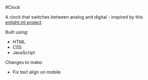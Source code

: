 #Clock

A clock that switches between analog and digital - inspired by this [enlight.ml project](https://enlight.ml/projects/clock/clock.html).

Built using:

- HTML
- CSS
- JavaScript

Changes to make:

- Fix text align on mobile
